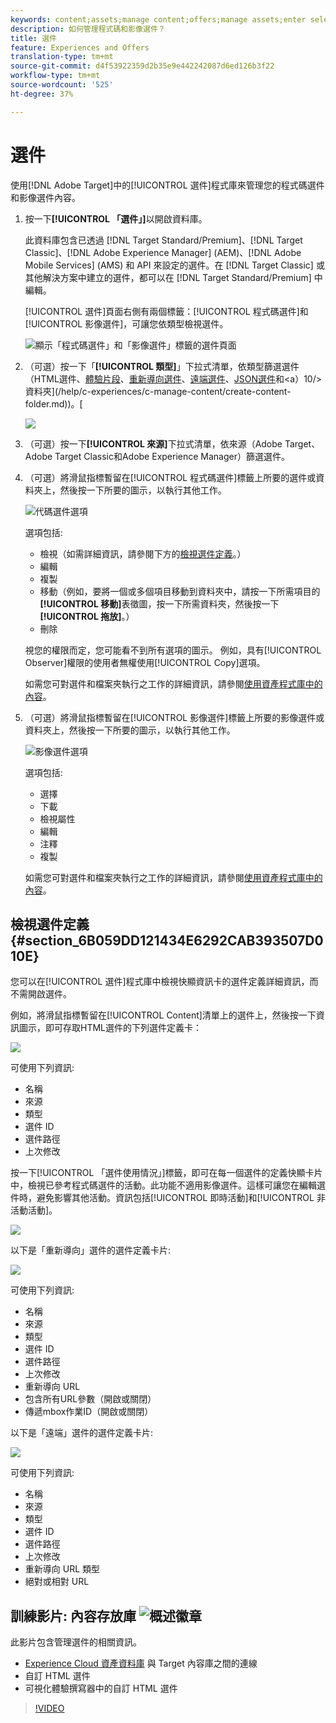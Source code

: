 ```yaml
---
keywords: content;assets;manage content;offers;manage assets;enter selection mode;selection mode
description: 如何管理程式碼和影像選件？
title: 選件
feature: Experiences and Offers
translation-type: tm+mt
source-git-commit: d4f53922359d2b35e9e442242087d6ed126b3f22
workflow-type: tm+mt
source-wordcount: '525'
ht-degree: 37%

---
```



# 選件

使用[!DNL Adobe Target]中的[!UICONTROL 選件]程式庫來管理您的程式碼選件和影像選件內容。

1. 按一下&#x200B;**[!UICONTROL 「選件」]**&#x200B;以開啟資料庫。

   此資料庫包含已透過 [!DNL Target Standard/Premium]、[!DNL Target Classic]、[!DNL Adobe Experience Manager] (AEM)、[!DNL Adobe Mobile Services] (AMS) 和 API 來設定的選件。在 [!DNL Target Classic] 或其他解決方案中建立的選件，都可以在 [!DNL Target Standard/Premium] 中編輯。

   [!UICONTROL 選件]頁面右側有兩個標籤：[!UICONTROL 程式碼選件]和[!UICONTROL 影像選件]，可讓您依類型檢視選件。

   ![顯示「程式碼選件」和「影像選件」標籤的選件頁面](/help/c-experiences/c-manage-content/assets/offers-page.png)

1. （可選）按一下「**[!UICONTROL 類型]**」下拉式清單，依類型篩選選件（HTML選件、[體驗片段](/help/c-experiences/c-manage-content/aem-experience-fragments.md)、[重新導向選件](/help/c-experiences/c-manage-content/offer-redirect.md)、[遠端選件](/help/c-experiences/c-manage-content/about-remote-offers.md)、[JSON選件](/help/c-experiences/c-manage-content/create-json-offer.md)和&lt;a）10/>資料夾](/help/c-experiences/c-manage-content/create-content-folder.md))。[

   ![](assets/offers_filter.png)

1. （可選）按一下&#x200B;**[!UICONTROL 來源]**&#x200B;下拉式清單，依來源（Adobe Target、Adobe Target Classic和Adobe Experience Manager）篩選選件。

1. （可選）將滑鼠指標暫留在[!UICONTROL 程式碼選件]標籤上所要的選件或資料夾上，然後按一下所要的圖示，以執行其他工作。

   ![代碼選件選項](assets/offer-picker-large.png)

   選項包括:

   * 檢視（如需詳細資訊，請參閱下方的[檢視選件定義](#section_6B059DD121434E6292CAB393507D010E)。）
   * 編輯
   * 複製
   * 移動（例如，要將一個或多個項目移動到資料夾中，請按一下所需項目的&#x200B;**[!UICONTROL 移動]**&#x200B;表徵圖，按一下所需資料夾，然後按一下&#x200B;**[!UICONTROL 拖放]**。）
   * 刪除

   視您的權限而定，您可能看不到所有選項的圖示。 例如，具有[!UICONTROL Observer]權限的使用者無權使用[!UICONTROL Copy]選項。

   如需您可對選件和檔案夾執行之工作的詳細資訊，請參閱[使用資產程式庫中的內容](/help/c-experiences/c-manage-content/assets-working.md)。

1. （可選）將滑鼠指標暫留在[!UICONTROL 影像選件]標籤上所要的影像選件或資料夾上，然後按一下所要的圖示，以執行其他工作。

   ![影像選件選項](/help/c-experiences/c-manage-content/assets/image-offers-icons.png)

   選項包括:

   * 選擇
   * 下載
   * 檢視屬性
   * 編輯
   * 注釋
   * 複製

   如需您可對選件和檔案夾執行之工作的詳細資訊，請參閱[使用資產程式庫中的內容](/help/c-experiences/c-manage-content/assets-working.md)。

## 檢視選件定義{#section_6B059DD121434E6292CAB393507D010E}

您可以在[!UICONTROL 選件]程式庫中檢視快顯資訊卡的選件定義詳細資訊，而不需開啟選件。

例如，將滑鼠指標暫留在[!UICONTROL Content]清單上的選件上，然後按一下資訊圖示，即可存取HTML選件的下列選件定義卡：

![](assets/offer-card-html.png)

可使用下列資訊:

* 名稱
* 來源
* 類型
* 選件 ID
* 選件路徑
* 上次修改

按一下[!UICONTROL 「選件使用情況」]標籤，即可在每一個選件的定義快顯卡片中，檢視已參考程式碼選件的活動。此功能不適用影像選件。這樣可讓您在編輯選件時，避免影響其他活動。資訊包括[!UICONTROL 即時活動]和[!UICONTROL 非活動活動]。

![](assets/offer-card-usage.png)

以下是「重新導向」選件的選件定義卡片:

![](assets/offer-card-redirect.png)

可使用下列資訊:

* 名稱
* 來源
* 類型
* 選件 ID
* 選件路徑
* 上次修改
* 重新導向 URL
* 包含所有URL參數（開啟或關閉）
* 傳遞mbox作業ID（開啟或關閉）

以下是「遠端」選件的選件定義卡片:

![](assets/offer-card-remote.png)

可使用下列資訊:

* 名稱
* 來源
* 類型
* 選件 ID
* 選件路徑
* 上次修改
* 重新導向 URL 類型
* 絕對或相對 URL

## 訓練影片: 內容存放庫  ![概述徽章](/help/assets/overview.png)

此影片包含管理選件的相關資訊。

* [Experience Cloud 資產資料庫](https://experienceleague.adobe.com/docs/core-services/interface/assets/creative-cloud.html) 與 Target 內容庫之間的連線
* 自訂 HTML 選件
* 可視化體驗撰寫器中的自訂 HTML 選件

>[!VIDEO](https://video.tv.adobe.com/v/17387)